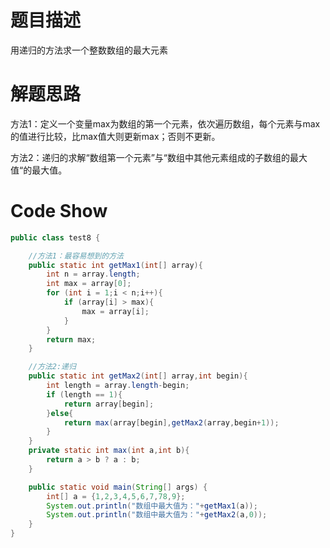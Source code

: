 # 题目描述

用递归的方法求一个整数数组的最大元素

# 解题思路

方法1：定义一个变量max为数组的第一个元素，依次遍历数组，每个元素与max的值进行比较，比max值大则更新max；否则不更新。

方法2：递归的求解“数组第一个元素”与“数组中其他元素组成的子数组的最大值“的最大值。

# Code Show

```java
public class test8 {

    //方法1：最容易想到的方法
    public static int getMax1(int[] array){
        int n = array.length;
        int max = array[0];
        for (int i = 1;i < n;i++){
            if (array[i] > max){
                max = array[i];
            }
        }
        return max;
    }

    //方法2:递归
    public static int getMax2(int[] array,int begin){
        int length = array.length-begin;
        if (length == 1){
            return array[begin];
        }else{
            return max(array[begin],getMax2(array,begin+1));
        }
    }
    private static int max(int a,int b){
        return a > b ? a : b;
    }

    public static void main(String[] args) {
        int[] a = {1,2,3,4,5,6,7,78,9};
        System.out.println("数组中最大值为："+getMax1(a));
        System.out.println("数组中最大值为："+getMax2(a,0));
    }
}
```

